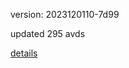 version: 2023120110-7d99

updated 295 avds

[details](https://github.com/0x74f917491bfa7ebfa379/ali_avd_db/blob/master/change_log/2023/12/01/10/7d99.txt)